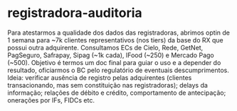 # registradora-auditoria
Para atestarmos a qualidade dos dados das registradoras, abrimos optin de 1 semana para ~7k clientes representativos (nos tiers) da base do RX que possui outra adquirente. Consultamos ECs de Cielo, Rede, GetNet, PagSeguro, Safrapay, Sipag (~1k cada), IFood (~250) e Mercado Pago (~500).  Objetivo é termos um doc final para guiar o uso e a depender do resultado, oficiarmos o BC pelo regulatório de eventuais descumprimentos.    Ideia: verificar ausência de registro pelas adquirentes (clientes transacionando, mas sem constituição nas registradoras); delays da informação; relações de débito e crédito, comportamento de antecipação; onerações por IFs, FIDCs etc.
